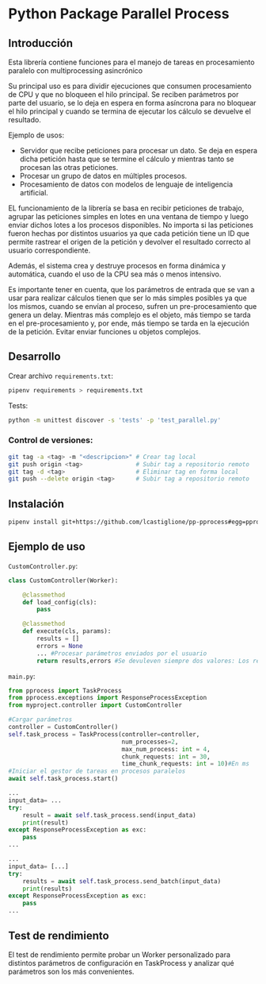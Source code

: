 # Python Package Parallel Process

## Introducción

Esta librería contiene funciones para el manejo de tareas en procesamiento paralelo con multiprocessing asincrónico

Su principal uso es para dividir ejecuciones que consumen procesamiento de CPU y que no bloqueen el hilo principal. Se reciben parámetros por parte del usuario, se lo deja en espera en forma asíncrona para no bloquear el hilo principal y cuando se termina de ejecutar los cálculo se devuelve el resultado.

Ejemplo de usos:

- Servidor que recibe peticiones para procesar un dato. Se deja en espera dicha petición hasta que se termine el cálculo y mientras tanto se procesan las otras peticiones.
- Procesar un grupo de datos en múltiples procesos.
- Procesamiento de datos con modelos de lenguaje de inteligencia artificial.

EL funcionamiento de la librería se basa en recibir peticiones de trabajo, agrupar las peticiones simples en lotes en una ventana de tiempo y luego enviar dichos lotes a los procesos disponibles. No importa si las peticiones fueron hechas por distintos usuarios ya que cada petición tiene un ID que permite rastrear el origen de la petición y devolver el resultado correcto al usuario correspondiente.

Además, el sistema crea y destruye procesos en forma dinámica y automática, cuando el uso de la CPU sea más o menos intensivo. 

Es importante tener en cuenta, que los parámetros de entrada que se van a usar para realizar cálculos tienen que ser lo más simples posibles ya que los mismos, cuando se envían al proceso, sufren un pre-procesamiento que genera un delay. Mientras más complejo es el objeto, más tiempo se tarda en el pre-procesamiento y, por ende, más tiempo se tarda en la ejecución de la petición. Evitar enviar funciones u objetos complejos.



## Desarrollo

Crear archivo `requirements.txt`:

```bash
pipenv requirements > requirements.txt
```

Tests:

```bash
python -m unittest discover -s 'tests' -p 'test_parallel.py'
```



### Control de versiones:

```bash
git tag -a <tag> -m "<descripcion>" # Crear tag local
git push origin <tag> 				# Subir tag a repositorio remoto
git tag -d <tag> 					# Eliminar tag en forma local
git push --delete origin <tag>      # Subir tag a repositorio remoto
```



## Instalación

```bash
pipenv install git+https://github.com/lcastiglione/pp-pprocess#egg=pprocess
```



## Ejemplo de uso

`CustomController.py`:

```python
class CustomController(Worker):

    @classmethod
    def load_config(cls):
        pass

    @classmethod
    def execute(cls, params):
        results = []
        errors = None
        ... #Procesar parámetros enviados por el usuario
        return results,errors #Se devuleven siempre dos valores: Los resultados y los errores. Si no hay errores es None.
```

`main.py`:

```python
from pprocess import TaskProcess
from pprocess.exceptions import ResponseProcessException
from myproject.controller import CustomController

#Cargar parámetros
controller = CustomController()
self.task_process = TaskProcess(controller=controller, 
                                num_processes=2,
                                max_num_process: int = 4,
                                chunk_requests: int = 30,
                                time_chunk_requests: int = 10)#En ms
#Iniciar el gestor de tareas en procesos paralelos
await self.task_process.start()

...
input_data= ...
try:
	result = await self.task_process.send(input_data)
    print(result)
except ResponseProcessException as exc:
    pass
...

...
input_data= [...]
try:
	results = await self.task_process.send_batch(input_data)
    print(results)
except ResponseProcessException as exc:
    pass
...
```



## Test de rendimiento

El test de rendimiento permite probar un Worker personalizado para distintos parámetros de configuración en TaskProcess y analizar qué parámetros son los más convenientes.
